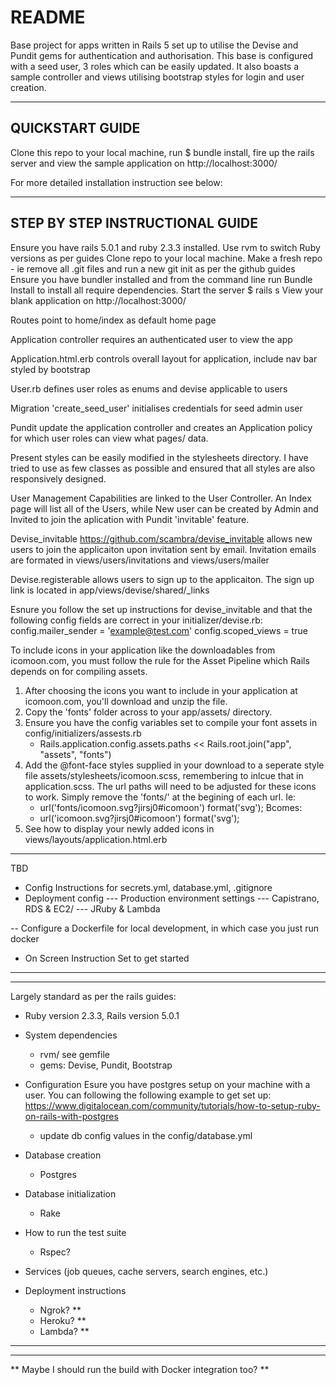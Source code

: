 # README

Base project for apps written in Rails 5 set up to utilise the Devise and Pundit gems for authentication and authorisation. This base is configured with a seed user, 3 roles which can be easily updated. It also boasts a sample controller and views utilising bootstrap styles for login and user creation.

--------------------------------------------------------------
QUICKSTART GUIDE
--------------------------------------------------------------
Clone this repo to your local machine, run $ bundle install, fire up the rails server and view the sample application on http://localhost:3000/

For more detailed installation instruction see below:


--------------------------------------------------------------
STEP BY STEP INSTRUCTIONAL GUIDE
--------------------------------------------------------------
Ensure you have rails 5.0.1 and ruby 2.3.3 installed. Use rvm to switch Ruby versions as per guides 
Clone repo to your local machine. 
Make a fresh repo - ie remove all .git files and run a new git init as per the github guides
Ensure you have bundler installed and from the command line run Bundle Install to install all require dependencies.
Start the server $ rails s
View your blank application on http://localhost:3000/

Routes point to home/index as default home page

Application controller requires an authenticated user to view the app

Application.html.erb controls overall layout for application, include nav bar styled by bootstrap

User.rb defines user roles as enums and devise applicable to users

Migration 'create_seed_user' initialises credentials for seed admin user

Pundit update the application controller and creates an Application policy for which user roles can view what pages/ data.

Present styles can be easily modified in the stylesheets directory. I have tried to use as few classes as possible and ensured that all styles are also responsively designed.

User Management Capabilities are linked to the User Controller. An Index page will list all of the Users, while New user can be created by Admin and Invited to join the aplication with Pundit 'invitable' feature.

Devise_invitable https://github.com/scambra/devise_invitable allows new users to join the applicaiton upon invitation sent by email. Invitation emails are formated in views/users/invitations and views/users/mailer

Devise.registerable allows users to sign up to the applicaiton. The sign up link is located in app/views/devise/shared/_links 

Esnure you follow the set up instructions for devise_invitable and that the following config fields are correct in your initializer/devise.rb:
config.mailer_sender = 'example@test.com'
config.scoped_views = true

To include icons in your application like the downloadables from icomoon.com, you must follow the rule for the Asset Pipeline which Rails depends on for compiling assets. 
1. After choosing the icons you want to include in your application at icomoon.com, you'll download and unzip the file. 
2. Copy the 'fonts' folder across to your app/assets/ directory.
3. Ensure you have the config variables set to compile your font assets in config/initializers/assests.rb
	- Rails.application.config.assets.paths << Rails.root.join("app", "assets", "fonts")
4. Add the @font-face styles supplied in your download to a seperate style file assets/stylesheets/icomoon.scss, remembering to inlcue that in application.scss. The url paths will need to be adjusted for these icons to work. Simply remove the 'fonts/' at the begining of each url. Ie:
	- url('fonts/icomoon.svg?jirsj0#icomoon') format('svg');
Bcomes:
	- url('icomoon.svg?jirsj0#icomoon') format('svg');
5. See how to display your newly added icons in views/layouts/application.html.erb


--------------------------------------------------------------
TBD
- Config Instructions for secrets.yml, database.yml, .gitignore
- Deployment config
--- Production environment settings
--- Capistrano, RDS & EC2/
--- JRuby & Lambda

-- Configure a Dockerfile for local development, in which case you just run docker
- On Screen Instruction Set to get started

--------------------------------------------------------------
--------------------------------------------------------------

Largely standard as per the rails guides:

* Ruby version 2.3.3, Rails version 5.0.1

* System dependencies 
	- rvm/  see gemfile
	- gems: Devise, Pundit, Bootstrap

* Configuration
	Esure you have postgres setup on your machine with a user. You can following the following example to get set up: https://www.digitalocean.com/community/tutorials/how-to-setup-ruby-on-rails-with-postgres
	- update db config values in the config/database.yml

* Database creation 
	- Postgres

* Database initialization 
	- Rake

* How to run the test suite 
	- Rspec?

* Services (job queues, cache servers, search engines, etc.) 

* Deployment instructions
	- Ngrok? **
	- Heroku? **
	- Lambda? **

--------------------------------------------------------------
--------------------------------------------------------------
** Maybe I should run the build with Docker integration too? **
